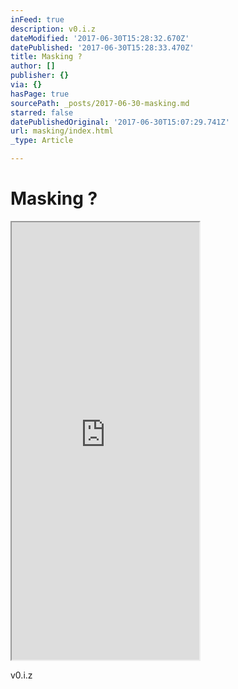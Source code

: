 ```yaml
---
inFeed: true
description: v0.i.z
dateModified: '2017-06-30T15:28:32.670Z'
datePublished: '2017-06-30T15:28:33.470Z'
title: Masking ?
author: []
publisher: {}
via: {}
hasPage: true
sourcePath: _posts/2017-06-30-masking.md
starred: false
datePublishedOriginal: '2017-06-30T15:07:29.741Z'
url: masking/index.html
_type: Article

---
```

# Masking ?

<iframe src="https://the-grid.github.io/ed-userhtml/?g=eJylkMtOw0AMRffzFaNsCpUyI7ZJ2j9ALLt2plZqOq_GTqOC-HfSKhINIDasz9XxvW5YLh63yoDPBygF-g5FvyutA_CxpAAdVnro_cPqIJK5snYcR9O2BK1xKVhOjsAHe40_GT53q8da2_VLFkpR71E_A58GXNtJOUtzYrrSymEU7OsvEtJ-uuaHQBGiwzvC9DYRl6IAxVrdQDlieyQp_9d0d5PM_RbKX3suEt9a_eByycs9H6qx88dVQ6HTzgPzprj_fqG5d5vi7xGcwaF5zV2x_QRZmZbC" height="700" style=""></iframe>

v0.i.z